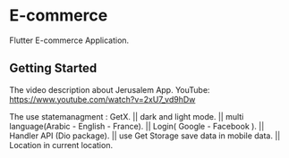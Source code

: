 # E-commerce

Flutter E-commerce Application.

## Getting Started

The video description about Jerusalem App.
YouTube: https://www.youtube.com/watch?v=2xU7_vd9hDw

The use statemanagment : GetX. || 
dark and light mode. || 
multi language(Arabic - English - France). || 
Login( Google - Facebook ). || 
Handler API (Dio package). || 
use Get Storage save data in mobile data. || 
Location in current location.
